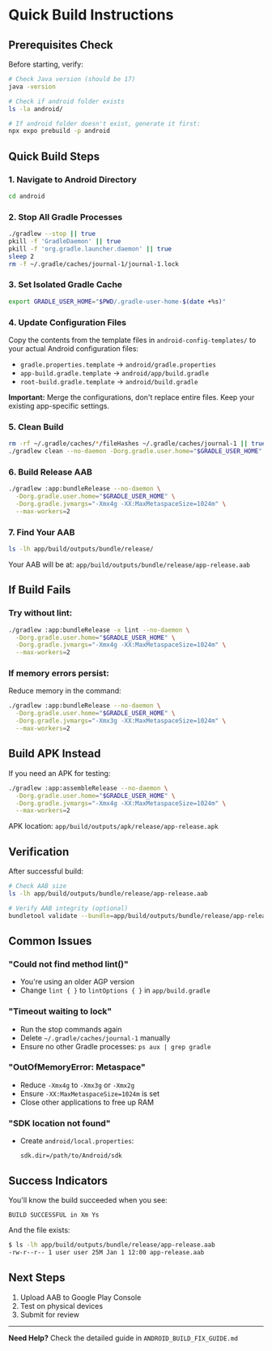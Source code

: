 
# Quick Build Instructions

## Prerequisites Check

Before starting, verify:

```bash
# Check Java version (should be 17)
java -version

# Check if android folder exists
ls -la android/

# If android folder doesn't exist, generate it first:
npx expo prebuild -p android
```

## Quick Build Steps

### 1. Navigate to Android Directory
```bash
cd android
```

### 2. Stop All Gradle Processes
```bash
./gradlew --stop || true
pkill -f 'GradleDaemon' || true
pkill -f 'org.gradle.launcher.daemon' || true
sleep 2
rm -f ~/.gradle/caches/journal-1/journal-1.lock
```

### 3. Set Isolated Gradle Cache
```bash
export GRADLE_USER_HOME="$PWD/.gradle-user-home-$(date +%s)"
```

### 4. Update Configuration Files

Copy the contents from the template files in `android-config-templates/` to your actual Android configuration files:

- `gradle.properties.template` → `android/gradle.properties`
- `app-build.gradle.template` → `android/app/build.gradle`
- `root-build.gradle.template` → `android/build.gradle`

**Important:** Merge the configurations, don't replace entire files. Keep your existing app-specific settings.

### 5. Clean Build
```bash
rm -rf ~/.gradle/caches/*/fileHashes ~/.gradle/caches/journal-1 || true
./gradlew clean --no-daemon -Dorg.gradle.user.home="$GRADLE_USER_HOME"
```

### 6. Build Release AAB
```bash
./gradlew :app:bundleRelease --no-daemon \
  -Dorg.gradle.user.home="$GRADLE_USER_HOME" \
  -Dorg.gradle.jvmargs="-Xmx4g -XX:MaxMetaspaceSize=1024m" \
  --max-workers=2
```

### 7. Find Your AAB
```bash
ls -lh app/build/outputs/bundle/release/
```

Your AAB will be at: `app/build/outputs/bundle/release/app-release.aab`

## If Build Fails

### Try without lint:
```bash
./gradlew :app:bundleRelease -x lint --no-daemon \
  -Dorg.gradle.user.home="$GRADLE_USER_HOME" \
  -Dorg.gradle.jvmargs="-Xmx4g -XX:MaxMetaspaceSize=1024m" \
  --max-workers=2
```

### If memory errors persist:
Reduce memory in the command:
```bash
./gradlew :app:bundleRelease --no-daemon \
  -Dorg.gradle.user.home="$GRADLE_USER_HOME" \
  -Dorg.gradle.jvmargs="-Xmx3g -XX:MaxMetaspaceSize=1024m" \
  --max-workers=2
```

## Build APK Instead

If you need an APK for testing:
```bash
./gradlew :app:assembleRelease --no-daemon \
  -Dorg.gradle.user.home="$GRADLE_USER_HOME" \
  -Dorg.gradle.jvmargs="-Xmx4g -XX:MaxMetaspaceSize=1024m" \
  --max-workers=2
```

APK location: `app/build/outputs/apk/release/app-release.apk`

## Verification

After successful build:

```bash
# Check AAB size
ls -lh app/build/outputs/bundle/release/app-release.aab

# Verify AAB integrity (optional)
bundletool validate --bundle=app/build/outputs/bundle/release/app-release.aab
```

## Common Issues

### "Could not find method lint()"
- You're using an older AGP version
- Change `lint { }` to `lintOptions { }` in `app/build.gradle`

### "Timeout waiting to lock"
- Run the stop commands again
- Delete `~/.gradle/caches/journal-1` manually
- Ensure no other Gradle processes: `ps aux | grep gradle`

### "OutOfMemoryError: Metaspace"
- Reduce `-Xmx4g` to `-Xmx3g` or `-Xmx2g`
- Ensure `-XX:MaxMetaspaceSize=1024m` is set
- Close other applications to free up RAM

### "SDK location not found"
- Create `android/local.properties`:
  ```
  sdk.dir=/path/to/Android/sdk
  ```

## Success Indicators

You'll know the build succeeded when you see:
```
BUILD SUCCESSFUL in Xm Ys
```

And the file exists:
```bash
$ ls -lh app/build/outputs/bundle/release/app-release.aab
-rw-r--r-- 1 user user 25M Jan 1 12:00 app-release.aab
```

## Next Steps

1. Upload AAB to Google Play Console
2. Test on physical devices
3. Submit for review

---

**Need Help?** Check the detailed guide in `ANDROID_BUILD_FIX_GUIDE.md`
